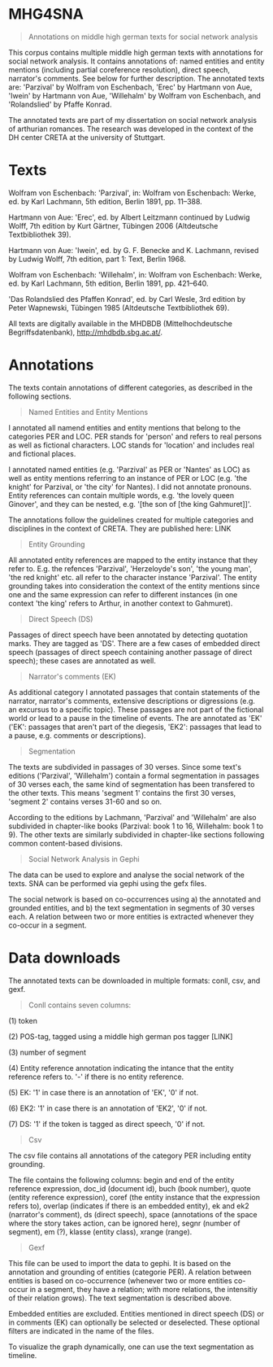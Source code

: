 # MHG4SNA
>Annotations on middle high german texts for social network analysis

This corpus contains multiple middle high german texts with annotations for social network analysis. 
It contains annotations of: named entities and entity mentions (including partial coreference resolution), direct speech, narrator's comments. See below for further description.
The annotated texts are: 'Parzival' by Wolfram von Eschenbach, 'Erec' by Hartmann von Aue, 'Iwein' by Hartmann von Aue, 'Willehalm' by Wolfram von Eschenbach, and 'Rolandslied' by Pfaffe Konrad.

The annotated texts are part of my dissertation on social network analysis of arthurian romances. The research was developed in the context of the DH center CRETA at the university of Stuttgart.

# Texts
Wolfram von Eschenbach: 'Parzival', in: Wolfram von Eschenbach: Werke, ed. by Karl Lachmann, 5th edition, Berlin 1891, pp. 11–388.

Hartmann von Aue: 'Erec', ed. by Albert Leitzmann continued by Ludwig Wolff, 7th edition by Kurt Gärtner, Tübingen 2006 (Altdeutsche Textbibliothek 39).

Hartmann von Aue: 'Iwein', ed. by G. F. Benecke and K. Lachmann, revised by Ludwig Wolff, 7th edition, part 1: Text, Berlin 1968.

Wolfram von Eschenbach: 'Willehalm', in: Wolfram von Eschenbach: Werke, ed. by Karl Lachmann, 5th edition, Berlin 1891, pp. 421–640.

'Das Rolandslied des Pfaffen Konrad', ed. by Carl Wesle, 3rd edition by Peter Wapnewski, Tübingen 1985 (Altdeutsche Textbibliothek 69).

All texts are digitally available in the MHDBDB (Mittelhochdeutsche Begriffsdatenbank), http://mhdbdb.sbg.ac.at/.

# Annotations

The texts contain annotations of different categories, as described in the following sections.

>Named Entities and Entity Mentions

I annotated all namend entities and entity mentions that belong to the categories PER and LOC.
PER stands for 'person' and refers to real persons as well as fictional characters. 
LOC stands for 'location' and includes real and fictional places.

I annotated named entities (e.g. 'Parzival' as PER or 'Nantes' as LOC) as well as entity mentions referring to an instance of PER or LOC (e.g. 'the knight' for Parzival, or 'the city' for Nantes). I did not annotate pronouns.
Entity references can contain multiple words, e.g. 'the lovely queen Ginover', and they can be nested, e.g. '[the son of [the king Gahmuret]]'.

The annotations follow the guidelines created for multiple categories and disciplines in the context of CRETA. They are published here: LINK 

>Entity Grounding

All annotated entity references are mapped to the entity instance that they refer to. 
E.g. the refences 'Parzival', 'Herzeloyde's son', 'the young man', 'the red knight' etc. all refer to the character instance 'Parzival'.
The entity grounding takes into consideration the context of the entity mentions since one and the same expression can refer to different instances (in one context 'the king' refers to Arthur, in another context to Gahmuret).

>Direct Speech (DS)

Passages of direct speech have been annotated by detecting quotation marks. They are tagged as 'DS'.
There are a few cases of embedded direct speech (passages of direct speech containing another passage of direct speech); these cases are annotated as well.

>Narrator's comments (EK)

As additional category I annotated passages that contain statements of the narrator, narrator's comments, extensive descriptions or digressions (e.g. an excursus to a specific topic). These passages are not part of the fictional world or lead to a pause in the timeline of events. The are annotated as 'EK' ('EK': passages that aren't part of the diegesis, 'EK2': passages that lead to a pause, e.g. comments or descriptions).

>Segmentation

The texts are subdivided in passages of 30 verses. Since some text's editions ('Parzival', 'Willehalm') contain a formal segmentation in passages of 30 verses each, the same kind of segmentation has been transfered to the other texts. This means 'segment 1' contains the first 30 verses, 'segment 2' contains verses 31-60 and so on.

According to the editions by Lachmann, 'Parzival' and 'Willehalm' are also subdivided in chapter-like books (Parzival: book 1 to 16, Willehalm: book 1 to 9). The other texts are similarly subdivided in chapter-like sections following common content-based divisions.

> Social Network Analysis in Gephi

The data can be used to explore and analyse the social network of the texts. SNA can be performed via gephi using the gefx files.

The social network is based on co-occurrences using a) the annotated and grounded entities, and b) the text segmentation in segments of 30 verses each. A relation between two or more entities is extracted whenever they co-occur in a segment. 

# Data downloads

The annotated texts can be downloaded in multiple formats: conll, csv, and gexf.

>Conll contains seven columns:

(1) token

(2) POS-tag, tagged using a middle high german pos tagger [LINK]

(3) number of segment

(4) Entity reference annotation indicating the intance that the entity reference refers to. '-' if there is no entity reference.

(5) EK: '1' in case there is an annotation of 'EK', '0' if not.

(6) EK2: '1' in case there is an annotation of 'EK2', '0' if not.

(7) DS: '1' if the token is tagged as direct speech, '0' if not.

>Csv 

The csv file contains all annotations of the category PER including entity grounding. 

The file contains the following columns: begin and end of the entity reference expression, doc_id (document id), buch (book number), quote (entity reference expression), coref (the entity instance that the expression refers to), overlap (indicates if there is an embedded entity), ek and ek2 (narrator's comment), ds (direct speech), space (annotations of the space where the story takes action, can be ignored here), segnr (number of segment), em (?), klasse (entity class), xrange (range).

>Gexf

This file can be used to import the data to gephi. It is based on the annotation and grounding of entities (categorie PER). A relation between entities is based on co-occurrence (whenever two or more entities co-occur in a segment, they have a relation; with more relations, the intensitiy of their relation grows). The text segmentation is described above.

Embedded entities are excluded. Entities mentioned in direct speech (DS) or in comments (EK) can optionally be selected or deselected.
These optional filters are indicated in the name of the files.

To visualize the graph dynamically, one can use the text segmentation as timeline. 
